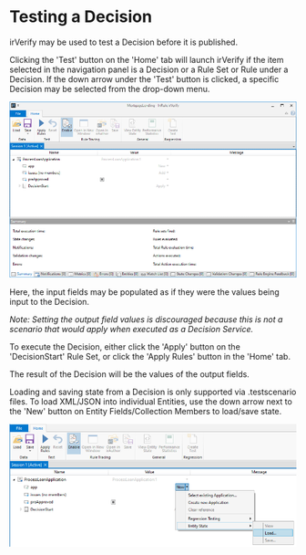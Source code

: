 # Testing a Decision

irVerify may be used to test a Decision before it is published.

Clicking the 'Test' button on the 'Home' tab will launch irVerify if the item selected in the navigation panel is a Decision or a Rule Set or Rule under a Decision. If the down arrow under the 'Test' button is clicked, a specific Decision may be selected from the drop-down menu.

![Test Decision irVerify](images/TestDecision-irVerify.png)

Here, the input fields may be populated as if they were the values being input to the Decision.

*Note: Setting the output field values is discouraged because this is not a scenario that would apply when executed as a Decision Service.*

To execute the Decision, either click the 'Apply' button on the 'DecisionStart' Rule Set, or click the 'Apply Rules' button in the 'Home' tab.

The result of the Decision will be the values of the output fields.

Loading and saving state from a Decision is only supported via .testscenario files.
To load XML/JSON into individual Entities, use the down arrow next to the 'New' button on Entity Fields/Collection Members to load/save state.

![Test Decision Load Save Entity State](images/TestDecision-LoadSaveEntityState.png)